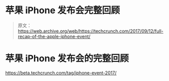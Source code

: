 # 苹果 iPhone 发布会完整回顾 

> 原文：<https://web.archive.org/web/https://techcrunch.com/2017/09/12/full-recap-of-the-apple-iphone-event/>

# 苹果 iPhone 发布会的完整回顾

https://beta.techcrunch.com/tag/iphone-event-2017/
